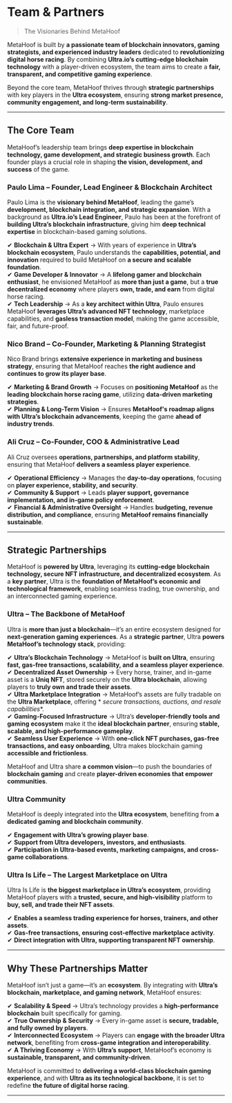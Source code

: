 # Team & Partners <!-- {docsify-ignore} -->

> The Visionaries Behind MetaHoof

MetaHoof is built by **a passionate team of blockchain innovators, gaming strategists, and experienced industry leaders**
dedicated to **revolutionizing digital horse racing**. By combining **Ultra.io’s cutting-edge blockchain technology**
with a player-driven ecosystem, the team aims to create a **fair, transparent, and competitive gaming experience**.

Beyond the core team, MetaHoof thrives through **strategic partnerships** with key players in the **Ultra ecosystem**,
ensuring **strong market presence, community engagement, and long-term sustainability**.

---

## The Core Team

MetaHoof’s leadership team brings **deep expertise in blockchain technology, game development, and strategic business
growth**. Each founder plays a crucial role in shaping **the vision, development, and success** of the game.

### Paulo Lima – Founder, Lead Engineer & Blockchain Architect

Paulo Lima is the **visionary behind MetaHoof**, leading the game’s **development, blockchain integration, and strategic
expansion**. With a background as **Ultra.io’s Lead Engineer**, Paulo has been at the forefront of **building Ultra’s
blockchain infrastructure**, giving him **deep technical expertise** in blockchain-based gaming solutions.

✔ **Blockchain & Ultra Expert** → With years of experience in **Ultra’s blockchain ecosystem**, Paulo understands the **capabilities, potential, and innovation** required to build MetaHoof on **a secure and scalable foundation**.  
✔ **Game Developer & Innovator** → A **lifelong gamer and blockchain enthusiast**, he envisioned MetaHoof as **more than
just a game**, but a **true decentralized economy** where players **own, trade, and earn** from digital horse racing.  
✔ **Tech Leadership** → As a **key architect within Ultra**, Paulo ensures MetaHoof **leverages Ultra’s advanced NFT
technology**, marketplace capabilities, and **gasless transaction model**, making the game accessible, fair, and
future-proof.

### Nico Brand – Co-Founder, Marketing & Planning Strategist

Nico Brand brings **extensive experience in marketing and business strategy**, ensuring that
MetaHoof reaches **the right audience and continues to grow its player base**.

✔ **Marketing & Brand Growth** → Focuses on **positioning MetaHoof** as the **leading blockchain horse racing game**,
utilizing **data-driven marketing strategies**.  
✔ **Planning & Long-Term Vision** → Ensures **MetaHoof's roadmap aligns with Ultra’s blockchain advancements**, keeping
the game **ahead of industry trends**.

### Ali Cruz – Co-Founder, COO & Administrative Lead

Ali Cruz oversees **operations, partnerships, and platform stability**, ensuring that MetaHoof **delivers a seamless
player experience**.

✔ **Operational Efficiency** → Manages the **day-to-day operations**, focusing on **player experience, stability, and
security**.  
✔ **Community & Support** → Leads **player support, governance implementation, and in-game policy enforcement**.  
✔ **Financial & Administrative Oversight** → Handles **budgeting, revenue distribution, and compliance**, ensuring **MetaHoof remains financially sustainable**.

---

## Strategic Partnerships

MetaHoof is **powered by Ultra**, leveraging its **cutting-edge blockchain technology, secure NFT infrastructure, and
decentralized ecosystem**. As a **key partner**, Ultra is the **foundation of MetaHoof’s economic and technological
framework**, enabling seamless trading, true ownership, and an interconnected gaming experience.

### Ultra – The Backbone of MetaHoof

Ultra is **more than just a blockchain**—it’s an entire ecosystem designed for **next-generation gaming experiences**.
As a **strategic partner**, Ultra **powers MetaHoof’s technology stack**, providing:

✔ **Ultra’s Blockchain Technology** → MetaHoof is **built on Ultra**, ensuring **fast, gas-free transactions,
scalability, and a seamless player experience**.  
✔ **Decentralized Asset Ownership** → Every horse, trainer, and in-game asset is a **Uniq NFT**, stored securely on the
**Ultra blockchain**, allowing players to **truly own and trade their assets**.  
✔ **Ultra Marketplace Integration** → MetaHoof’s assets are fully tradable on the **Ultra Marketplace**, offering *
*secure transactions, auctions, and resale capabilities**.  
✔ **Gaming-Focused Infrastructure** → Ultra’s **developer-friendly tools and gaming ecosystem** make it the **ideal
blockchain partner**, ensuring **stable, scalable, and high-performance gameplay**.  
✔ **Seamless User Experience** → With **one-click NFT purchases, gas-free transactions, and easy onboarding**, Ultra
makes blockchain gaming **accessible and frictionless**.

MetaHoof and Ultra share **a common vision**—to push the boundaries of **blockchain gaming** and create **player-driven
economies that empower communities**.

### Ultra Community

MetaHoof is deeply integrated into the **Ultra ecosystem**, benefiting from **a dedicated gaming and blockchain
community**.

✔ **Engagement with Ultra’s growing player base**.  
✔ **Support from Ultra developers, investors, and enthusiasts**.  
✔ **Participation in Ultra-based events, marketing campaigns, and cross-game collaborations**.

### Ultra Is Life – The Largest Marketplace on Ultra

Ultra Is Life is **the biggest marketplace in Ultra’s ecosystem**, providing MetaHoof players with a **trusted, secure,
and high-visibility** platform to **buy, sell, and trade their NFT assets**.

✔ **Enables a seamless trading experience for horses, trainers, and other assets**.  
✔ **Gas-free transactions, ensuring cost-effective marketplace activity**.  
✔ **Direct integration with Ultra, supporting transparent NFT ownership**.

---

## Why These Partnerships Matter

MetaHoof isn’t just a game—it’s an **ecosystem**. By integrating with **Ultra’s blockchain, marketplace, and gaming
network**, MetaHoof ensures:

✔ **Scalability & Speed** → Ultra’s technology provides a **high-performance blockchain** built specifically for
gaming.  
✔ **True Ownership & Security** → Every in-game asset is **secure, tradable, and fully owned by players**.  
✔ **Interconnected Ecosystem** → Players can **engage with the broader Ultra network**, benefiting from **cross-game
integration and interoperability**.  
✔ **A Thriving Economy** → With **Ultra’s support**, MetaHoof’s economy is **sustainable, transparent, and
community-driven**.

MetaHoof is committed to **delivering a world-class blockchain gaming experience**, and with **Ultra as its
technological backbone**, it is set to redefine **the future of digital horse racing**.

---
